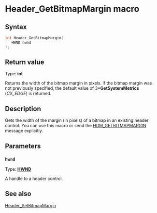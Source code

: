 # Header_GetBitmapMargin macro

## Syntax

```cpp
int Header_GetBitmapMargin(
   HWND hwnd
);
```

## Return value

Type: **int**

Returns the width of the bitmap margin in pixels. If the bitmap margin was not previously specified, the default value of 3***GetSystemMetrics** (*CX_EDGE*) is returned.

## Description

Gets the width of the margin (in pixels) of a bitmap in an existing header control. You can use this macro or send the [HDM_GETBITMAPMARGIN](https://learn.microsoft.com/windows/desktop/Controls/hdm-getbitmapmargin) message explicitly.

## Parameters

### `hwnd`

Type: **[HWND](https://learn.microsoft.com/windows/desktop/WinProg/windows-data-types)**

A handle to a header control.

## See also

[Header_SetBitmapMargin](https://learn.microsoft.com/windows/desktop/api/commctrl/nf-commctrl-header_setbitmapmargin)